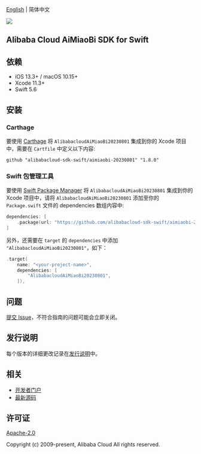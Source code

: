 [English](README.md) | 简体中文

![](https://aliyunsdk-pages.alicdn.com/icons/AlibabaCloud.svg)

## Alibaba Cloud AiMiaoBi SDK for Swift

## 依赖

- iOS 13.3+ / macOS 10.15+
- Xcode 11.3+
- Swift 5.6

## 安装

### Carthage

要使用 [Carthage](https://github.com/Carthage/Carthage) 将 `AlibabacloudAiMiaoBi20230801` 集成到你的 Xcode 项目中，需要在 `Cartfile` 中定义以下内容:

```ogdl
github "alibabacloud-sdk-swift/aimiaobi-20230801" "1.8.0"
```

### Swift 包管理工具

要使用 [Swift Package Manager](https://swift.org/package-manager/) 将 `AlibabacloudAiMiaoBi20230801` 集成到你的 Xcode 项目中，请将 `AlibabacloudAiMiaoBi20230801` 添加至你的 `Package.swift` 文件的 dependencies 数组内容中:

```swift
dependencies: [
    .package(url: "https://github.com/alibabacloud-sdk-swift/aimiaobi-20230801.git", from: "1.8.0")
]
```

另外，还需要在 `target` 的 `dependencies` 中添加 `"AlibabacloudAiMiaoBi20230801"`，如下：

```swift
.target(
    name: "<your-project-name>",
    dependencies: [
        "AlibabacloudAiMiaoBi20230801",
    ]),
```

## 问题

[提交 Issue](https://github.com/alibabacloud-sdk-swift/aimiaobi-20230801/issues/new)，不符合指南的问题可能会立即关闭。

## 发行说明

每个版本的详细更改记录在[发行说明](./ChangeLog.txt)中。

## 相关

* [开发者门户](https://next.api.aliyun.com/home)
* [最新源码](https://github.com/alibabacloud-sdk-swift/aimiaobi-20230801)

## 许可证

[Apache-2.0](http://www.apache.org/licenses/LICENSE-2.0)

Copyright (c) 2009-present, Alibaba Cloud All rights reserved.
